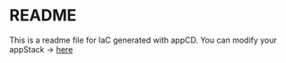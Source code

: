# README
This is a readme file for IaC generated with appCD.
You can modify your appStack -> [here](http://cloud.stackgen.com/appstacks/89cda2cc-ae38-4ffd-9be4-7be59c67677b)
